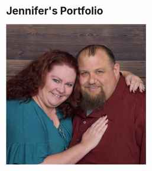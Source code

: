 <html>
    <h1>Jennifer's Portfolio</h1>
    <img src="46971575_2252789984740216_7097138572775391232_n.jpg" width=75% height 75%/>
</html>
